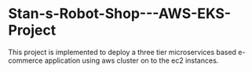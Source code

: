 # Stan-s-Robot-Shop---AWS-EKS-Project
This project is implemented to deploy a three tier microservices based e-commerce application using aws cluster on to the ec2 instances.
